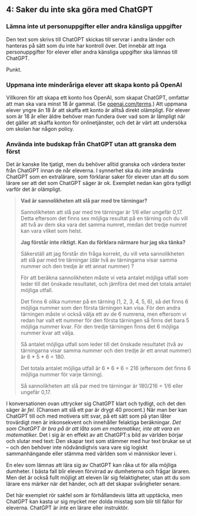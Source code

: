 ## 4: Saker du inte ska göra med ChatGPT

### Lämna inte ut personuppgifter eller andra känsliga uppgifter

Den text som skrivs till ChatGPT skickas till servrar i andra länder och hanteras på sätt som du inte har kontroll över. Det innebär att inga personuppgifter för elever eller andra känsliga uppgifter ska lämnas till ChatGPT.

Punkt.

### Uppmana inte minderåriga elever att skapa konto på OpenAI

Villkoren för att skapa ett konto hos OpenAI, som skapat ChatGPT, omfattar att man ska vara minst 18 år gammal. (Se [openai.com/terms][1].) Att uppmana elever yngre än 18 år att skaffa ett konto är alltså direkt olämpligt. För elever som är 18 år eller äldre behöver man fundera över vad som är lämpligt när det gäller att skaffa konton för onlinetjänster, och det är värt att undersöka om skolan har någon policy.


### Använda inte budskap från ChatGPT utan att granska dem först

Det är kanske lite tjatigt, men du behöver alltid granska och värdera texter från ChatGPT innan de når eleverna. I synnerhet ska du inte använda ChatGPT som en extralärare, som förklarar saker för elever utan att du som lärare ser att det som ChatGPT säger är ok. Exemplet nedan kan göra tydligt varför det är olämpligt.

> **Vad är sannolikheten att slå par med tre tärningar?**
> 
> Sannolikheten att slå par med tre tärningar är 1/6 eller ungefär 0,17. Detta eftersom det finns sex möjliga resultat på en tärning och du vill att två av dem ska vara det samma numret, medan det tredje numret kan vara vilket som helst.
> 
> **Jag förstår inte riktigt. Kan du förklara närmare hur jag ska tänka?**
> 
> Säkerställ att jag förstår din fråga korrekt, du vill veta sannolikheten att slå par med tre tärningar (där två av tärningarna visar samma nummer och den tredje är ett annat nummer) ?
> 
> För att beräkna sannolikheten måste vi veta antalet möjliga utfall som leder till det önskade resultatet, och jämföra det med det totala antalet möjliga utfall.
> 
> Det finns 6 olika nummer på en tärning (1, 2, 3, 4, 5, 6), så det finns 6 möjliga nummer som den första tärningen kan visa. För den andra tärningen måste vi också välja ett av de 6 numrena, men eftersom vi redan har valt ett nummer för den första tärningen så finns det bara 5 möjliga nummer kvar. För den tredje tärningen finns det 6 möjliga nummer kvar att välja.
> 
> Så antalet möjliga utfall som leder till det önskade resultatet (två av tärningarna visar samma nummer och den tredje är ett annat nummer) är 6 \* 5 \* 6 = 180.
> 
> Det totala antalet möjliga utfall är 6 \* 6 \* 6 = 216 (eftersom det finns 6 möjliga nummer för varje tärning).
> 
> Så sannolikheten att slå par med tre tärningar är 180/216 = 1/6 eller ungefär 0,17.

I konversationen ovan uttrycker sig ChatGPT klart och tydligt, och det den säger är *fel*. (Chansen att slå ett par är drygt 40 procent.) När man ber kan ChatGPT till och med motivera sitt svar, på ett sätt som på ytan låter trovärdigt men är inkonsekvent och innehåller felaktiga beräkningar. *Det som ChatGPT är bra på är att låta som en matematiker, inte att vara en matematiker.* Det i sig är en effekt av att ChatGPT:s bild av världen börjar och slutar med text: Den skapar text som stämmer med hur text brukar se ut – och den behöver inte nödvändigtvis vara vare sig logiskt sammanhängande eller stämma med världen som vi människor lever i.

En elev som lämnas att lära sig av ChatGPT kan råka ut för alla möjliga dumheter. I bästa fall blir eleven förvirrad av dumheterna och frågar läraren. Men det är också fullt möjligt att eleven lär sig felaktigheter, utan att du som lärare ens märker när det händer, och att det skapar svårigheter senare.

Det här exemplet rör sakfel som är förhållandevis lätta att upptäcka, men ChatGPT kan kasta ur sig mycket mer dolda misstag som blir till fällor för eleverna. ChatGPT är *inte* en lärare eller instruktör.

[1]:	https://openai.com/terms/